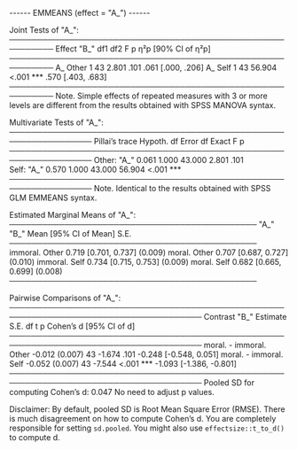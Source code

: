 ------ EMMEANS (effect = "A_") ------

Joint Tests of "A_":
──────────────────────────────────────────────────────────
 Effect  "B_" df1 df2      F     p     η²p [90% CI of η²p]
──────────────────────────────────────────────────────────
     A_ Other   1  43  2.801  .101       .061 [.000, .206]
     A_ Self    1  43 56.904 <.001 ***   .570 [.403, .683]
──────────────────────────────────────────────────────────
Note. Simple effects of repeated measures with 3 or more levels
are different from the results obtained with SPSS MANOVA syntax.

Multivariate Tests of "A_":
─────────────────────────────────────────────────────────────────
             Pillai’s trace Hypoth. df Error df Exact F     p    
─────────────────────────────────────────────────────────────────
Other: "A_"           0.061      1.000   43.000   2.801  .101    
 Self: "A_"           0.570      1.000   43.000  56.904 <.001 ***
─────────────────────────────────────────────────────────────────
Note. Identical to the results obtained with SPSS GLM EMMEANS syntax.

Estimated Marginal Means of "A_":
─────────────────────────────────────────────
     "A_"  "B_" Mean [95% CI of Mean]    S.E.
─────────────────────────────────────────────
 immoral. Other  0.719 [0.701, 0.737] (0.009)
 moral.   Other  0.707 [0.687, 0.727] (0.010)
 immoral. Self   0.734 [0.715, 0.753] (0.009)
 moral.   Self   0.682 [0.665, 0.699] (0.008)
─────────────────────────────────────────────

Pairwise Comparisons of "A_":
─────────────────────────────────────────────────────────────────────────────────────
          Contrast  "B_" Estimate    S.E. df      t     p     Cohen’s d [95% CI of d]
─────────────────────────────────────────────────────────────────────────────────────
 moral. - immoral. Other   -0.012 (0.007) 43 -1.674  .101     -0.248 [-0.548,  0.051]
 moral. - immoral. Self    -0.052 (0.007) 43 -7.544 <.001 *** -1.093 [-1.386, -0.801]
─────────────────────────────────────────────────────────────────────────────────────
Pooled SD for computing Cohen’s d: 0.047
No need to adjust p values.

Disclaimer:
By default, pooled SD is Root Mean Square Error (RMSE).
There is much disagreement on how to compute Cohen’s d.
You are completely responsible for setting `sd.pooled`.
You might also use `effectsize::t_to_d()` to compute d.

